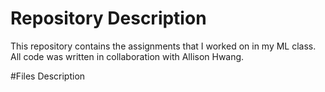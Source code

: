 # Repository Description
This repository contains the assignments that I worked on in my ML class.
All code was written in collaboration with Allison Hwang.

#Files Description
